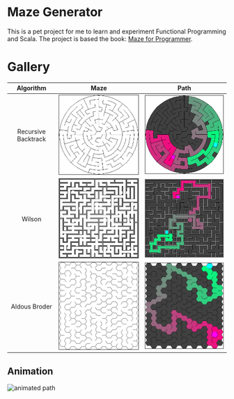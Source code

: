 # Maze Generator
This is a pet project for me to learn and experiment Functional Programming and Scala. The project is based the book: [Maze for Programmer](http://www.mazesforprogrammers.com/).

# Gallery

| Algorithm | Maze | Path |
|:---:|:---:|:---: |
|Recursive Backtrack|![polar maze](gallery/PolarMaze_RecurBackTrackMaze.png)|![polar maze path](gallery/PolarMaze_RecurBackTrackMaze_Path.png)|
|Wilson|![weave maze](gallery/WeaveMaze_WilsonMaze.png)|![weave maze path](gallery/WeaveMaze_WilsonMaze_Path.png)|
|Aldous Broder|![hex maze](gallery/HexMaze_AldousBroderMaze.png)|![hex maze path](gallery/HexMaze_AldousBroderMaze_Path.png)|

Animation
---
![animated path](gallery/WeaveMaze_RecurBackTrackMaze_Path_Anim.gif)